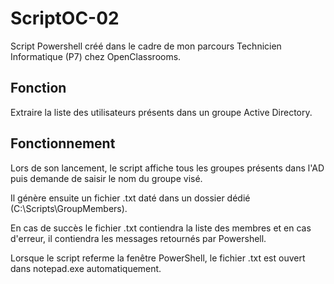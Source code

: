 # ScriptOC-02

Script Powershell créé dans le cadre de mon parcours Technicien Informatique (P7) chez OpenClassrooms.

## Fonction 

Extraire la liste des utilisateurs présents dans un groupe Active Directory.

## Fonctionnement

Lors de son lancement, le script affiche tous les groupes présents dans l'AD puis demande de saisir le nom du groupe visé.

Il génère ensuite un fichier .txt daté dans un dossier dédié (C:\Scripts\GroupMembers). 

En cas de succès le fichier .txt contiendra la liste des membres et en cas d'erreur, il contiendra les messages retournés par Powershell.

Lorsque le script referme la fenêtre PowerShell, le fichier .txt est ouvert dans notepad.exe automatiquement.
